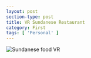 ```yaml
---
layout: post
section-type: post
title: VR Sundanese Restaurant
category: First
tags: [ 'Personal' ]
---
```


![Sundanese food VR](https://cdn.discordapp.com/attachments/518786632254488591/518786788110630956/Screenshot_20181202-205150_Sundanese_food_VR.jpg)

